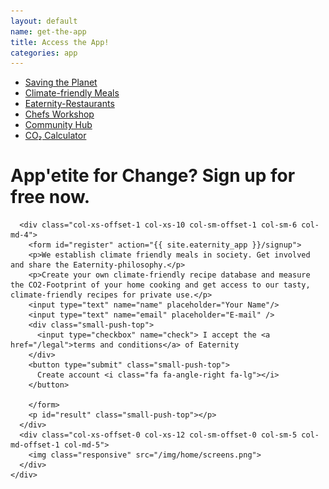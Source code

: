 ```yaml
---
layout: default
name: get-the-app
title: Access the App!
categories: app
---
```


<div class="wrapper">

  <div class="container hidden-xs">
    <div class="row">
      <div class="col-xs-12 text-center">
        <ul class="subNavigation">
          <a href="/foodprint/"><li>Saving the Planet</li></a>
  				<a href="/meals"><li>Climate-friendly Meals</li></a>
  				<a href="/meals/restaurants"><li>Eaternity-Restaurants</li></a>
  				<a href="/meals/workshop"><li>Chefs Workshop</li></a>
  				<a href="/meals/hub"><li>Community Hub</li></a>
  				<a href="/app/get-the-app"><li class="current">CO₂ Calculator</li></a>
        </ul>
      </div>
    </div>
  </div>

  <div class="container">
    <div class="row push-top small-push-bottom">
      <div class="col-xs-offset-1 col-xs-11 col-sm-offset-1 col-sm-8 col-md-offset-1 col-md-5">
          <h1>App'etite for Change? Sign up for free now.</h1>
      </div>
    </div>
    <div class="row small-push-top small-push-bottom">

      <div class="col-xs-offset-1 col-xs-10 col-sm-offset-1 col-sm-6 col-md-4">
    	<form id="register" action="{{ site.eaternity_app }}/signup">
        <p>We establish climate friendly meals in society. Get involved and share the Eaternity-philosophy.</p>
        <p>Create your own climate-friendly recipe database and measure the CO2-Footprint of your home cooking and get access to our tasty, climate-friendly recipes for private use.</p>
        <input type="text" name="name" placeholder="Your Name"/>
        <input type="text" name="email" placeholder="E-mail" />
        <div class="small-push-top">
          <input type="checkbox" name="check"> I accept the <a href="/legal">terms and conditions</a> of Eaternity
        </div>
        <button type="submit" class="small-push-top">
          Create account <i class="fa fa-angle-right fa-lg"></i>
        </button>

    	</form>
    	<p id="result" class="small-push-top"></p>
      </div>
      <div class="col-xs-offset-0 col-xs-12 col-sm-offset-0 col-sm-5 col-md-offset-1 col-md-5">
        <img class="responsive" src="/img/home/screens.png">
      </div>
    </div>

  </div>
</div>

<div id="footer" class="sticky"></div>

<script src="https://ajax.googleapis.com/ajax/libs/jquery/1.11.3/jquery.min.js"></script>

<script src="/js/jquery.magnific-popup.min.js"></script>

<script src="/js/bootstrap.min.js"></script>

<script src="/js/icheck.min.js"></script>

<script src="/js/script.js"></script>
